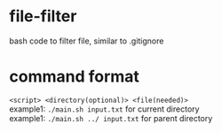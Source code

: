# file-filter
bash code to filter file, similar to .gitignore

# command format 
`<script> <directory(optional)> <file(needed)>` <br/>
example1: `./main.sh input.txt` for current directory <br/>
example1: `./main.sh ../ input.txt` for parent directory <br/>
